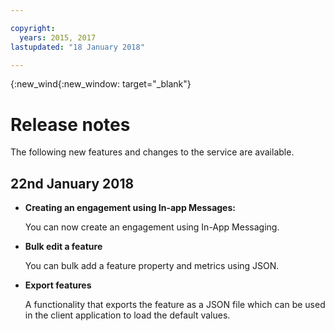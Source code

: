 ```yaml
---

copyright:
  years: 2015, 2017
lastupdated: "18 January 2018"

---
```


{:new_wind{:new_window: target="_blank"}

# Release notes
The following new features and changes to the service are available. 

## 22nd January 2018
<!--  **Now available as a Beta version:** -->
<!--    App Launch which was an experimental service on IBM Cloud is now available to the users as a Beta service.   -->
<!--	Note : Delete the instances created on App launch experimental service, as they are no more functional. -->

- **Creating an engagement using In-app Messages:**
    
	You can now create an engagement using In-App Messaging. 

<!-- **Creating an engagement using Push Messages:** -->
    
<!--	You can create an engagement using Push Messaging. -->

- **Bulk edit a feature**
    
	You can bulk add a feature property and metrics using JSON.

- **Export features**
    
	A functionality that exports the feature as a JSON file which can be used in the client application to load the default values.

